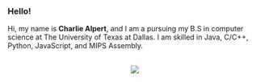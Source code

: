 ### Hello!

Hi, my name is **Charlie Alpert**, and I am a pursuing my B.S in computer science at The University of Texas at Dallas. I am skilled in Java, C/C++, Python, JavaScript, and MIPS Assembly.

<p align="center"><br />
  <a href="https://www.linkedin.com/in/charlieyalpert/">
    <img src="https://img.shields.io/badge/LinkedIn-charlieyalpert-2867B2">
</p>
